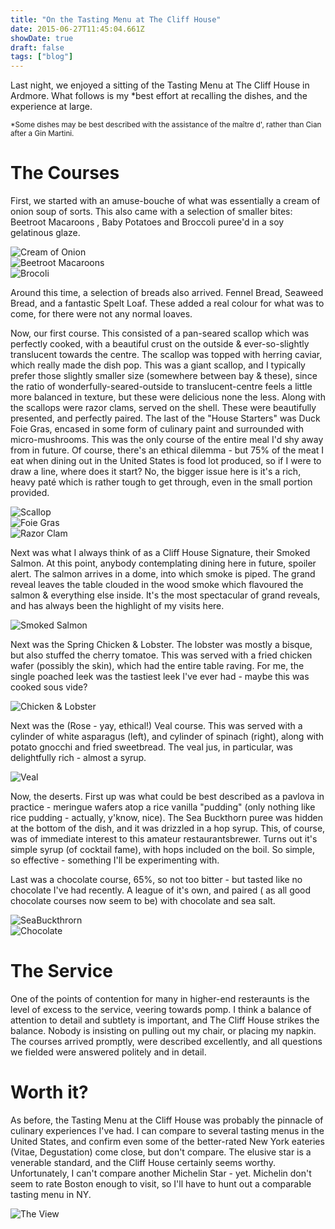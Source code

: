 ```yaml
---
title: "On the Tasting Menu at The Cliff House"
date: 2015-06-27T11:45:04.661Z
showDate: true
draft: false
tags: ["blog"]
---
```


Last night, we enjoyed a sitting of the Tasting Menu at The Cliff House in Ardmore. What follows is my *best effort at recalling the dishes, and the experience at large. 
 
<small>*Some dishes may be best described with the assistance of the maître d', rather than Cian after a Gin Martini.</small>

# The Courses

First, we started with an amuse-bouche of what was essentially a cream of onion soup of sorts. This also came with a selection of smaller bites: Beetroot Macaroons , Baby Potatoes and Broccoli puree'd in a soy gelatinous glaze.

![Cream of Onion](http://i.imgur.com/wkGxmsAm.jpg)  
![Beetroot Macaroons](http://i.imgur.com/zEefb2Zl.jpg)  
![Brocoli](http://i.imgur.com/HcfRiIVl.jpg)  

Around this time, a selection of breads also arrived. Fennel Bread, Seaweed Bread, and a fantastic Spelt Loaf. These added a real colour for what was to come, for there were not any normal loaves. 

Now, our first course. This consisted of a pan-seared scallop which was perfectly cooked, with a beautiful crust on the outside & ever-so-slightly translucent towards the centre. The scallop was topped with herring caviar, which really made the dish pop.
This was a giant scallop, and I typically prefer those slightly smaller size (somewhere between bay & these), since the ratio of wonderfully-seared-outside to translucent-centre feels a little more balanced in texture, but these were delicious none the less. 
Along with the scallops were razor clams, served on the shell. These were beautifully presented, and perfectly paired. 
The last of the "House Starters" was Duck Foie Gras, encased in some form of culinary paint and surrounded with micro-mushrooms. 
This was the only course of the entire meal I'd shy away from in future. Of course, there's an ethical dilemma - but 75% of the meat I eat when dining out in the United States is food lot produced, so if I were to draw a line, where does it start? 
No, the bigger issue here is it's a rich, heavy paté which is rather tough to get through, even in the small portion provided.

![Scallop](http://i.imgur.com/AWVwrWOm.jpg)  
![Foie Gras](http://i.imgur.com/hJWkx5am.jpg)  
![Razor Clam](http://i.imgur.com/aS25cGPm.jpg)

Next was what I always think of as a Cliff House Signature, their Smoked Salmon. At this point, anybody contemplating dining here in future, spoiler alert. 
The salmon arrives in a dome, into which smoke is piped. The grand reveal leaves the table clouded in the wood smoke which flavoured the salmon & everything else inside. 
It's the most spectacular of grand reveals, and has always been the highlight of my visits here. 

![Smoked Salmon](http://i.imgur.com/CG6QVvsm.jpg)  

Next was the Spring Chicken & Lobster. The lobster was mostly a bisque, but also stuffed the cherry tomatoe. This was served with a fried chicken wafer (possibly the skin), which had the entire table raving. 
For me, the single poached leek was the tastiest leek I've ever had - maybe this was cooked sous vide?

![Chicken & Lobster](http://i.imgur.com/w28pOilm.jpg)  

Next was the (Rose - yay, ethical!) Veal course. This was served with a cylinder of white asparagus (left), and cylinder of spinach (right), along with potato gnocchi and fried sweetbread. The veal jus, in particular, was delightfully rich - almost a syrup. 

![Veal](http://i.imgur.com/HxVcY1um.jpg)  

Now, the deserts. First up was what could be best described as a pavlova in practice - meringue wafers atop a rice vanilla "pudding" (only nothing like rice pudding - actually, y'know, nice). The Sea Buckthorn puree was hidden at the bottom of the dish, and it was drizzled in a hop syrup. 
This, of course, was of immediate interest to this amateur restaurantsbrewer. Turns out it's simple syrup (of cocktail fame), with hops included on the boil. So simple, so effective - something I'll be experimenting with. 

Last was a chocolate course, 65%, so not too bitter - but tasted like no chocolate I've had recently. A league of it's own, and paired ( as all good chocolate courses now seem to be) with chocolate and sea salt. 

![SeaBuckthrorn](http://i.imgur.com/8HlzsNim.jpg)  
![Chocolate](http://i.imgur.com/eLigp7Wm.jpg)

# The Service
One of the points of contention for many in higher-end resteraunts is the level of excess to the service, veering towards pomp. I think a balance of attention to detail and subtlety  is important, and The Cliff House strikes the balance. 
Nobody is insisting on pulling out my chair, or placing my napkin. 
The courses arrived promptly, were described excellently, and all questions we fielded were answered politely and in detail.  

#  Worth it?

As before, the Tasting Menu at the Cliff House was probably the pinnacle of culinary experiences I've had. I can compare to several tasting menus in the United States, and confirm even some of the better-rated New York eateries (Vitae, Degustation) come close, but don't compare. The elusive star is a venerable standard, and the Cliff House certainly seems worthy. 
Unfortunately, I can't compare another Michelin Star - yet. Michelin don't seem to rate Boston enough to visit, so I'll have to hunt out a comparable tasting menu in NY.

![The View](http://i.imgur.com/KDjOR4il.jpg)
